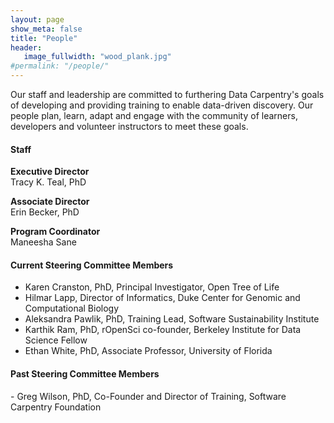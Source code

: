```yaml
---
layout: page
show_meta: false
title: "People"
header:
   image_fullwidth: "wood_plank.jpg"
#permalink: "/people/"
---
```


Our staff and leadership are committed to furthering Data Carpentry's goals
of developing and providing training to enable data-driven discovery. Our
people plan, learn, adapt and engage
with the community of learners, developers and volunteer instructors to 
meet these goals. 

<h4 id="staff">Staff</h4>

**Executive Director**  
Tracy K. Teal, PhD

**Associate Director**  
Erin Becker, PhD

**Program Coordinator**  
Maneesha Sane


<h4 id="sc">Current Steering Committee Members</h4>

- Karen Cranston, PhD, Principal Investigator, Open Tree of Life 
- Hilmar Lapp, Director of Informatics, Duke Center for Genomic and Computational Biology
- Aleksandra Pawlik, PhD, Training Lead, Software Sustainability Institute
- Karthik Ram, PhD, rOpenSci co-founder, Berkeley Institute for Data Science Fellow
- Ethan White, PhD, Associate Professor, University of Florida


<h4 id="sc_past">Past Steering Committee Members</h4>
- Greg Wilson, PhD, Co-Founder and Director of Training, Software Carpentry Foundation
